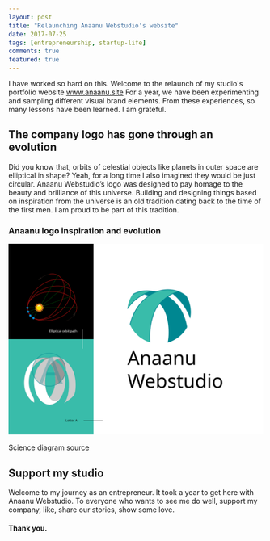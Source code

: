 ```yaml
---
layout: post
title: "Relaunching Anaanu Webstudio's website"
date: 2017-07-25
tags: [entrepreneurship, startup-life]
comments: true
featured: true
---
```


I have worked so hard on this. Welcome to the relaunch of my studio's portfolio website www.anaanu.site
For a year, we have been experimenting and sampling different visual brand elements. From these experiences, so many lessons have been learned. I am grateful.

The company logo has gone through an evolution
----------------
Did you know that, orbits of celestial objects like planets in outer space are
elliptical in shape? Yeah, for a long time I also imagined they would be just circular. Anaanu Webstudio’s logo was designed to pay homage to the beauty and brilliance of this universe. Building and designing things based on inspiration from the universe is an old tradition dating back to the time of the first men. I am proud to be part of this tradition.

### Anaanu logo inspiration and evolution
![Anaanu brand image](/images/portfolio/anaanu/anaanu-brand800x600.svg "Anaanu brand image")

Science diagram [source](https://writescience.files.wordpress.com/2015/02/perihelionprecession.png)

Support my studio
----------------
Welcome to my journey as an entrepreneur. It took a year to get here with Anaanu Webstudio. To everyone who wants to see me do well, support my company, like, share our stories, show some love.

#### Thank you.








